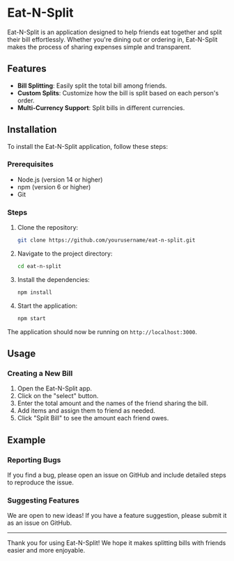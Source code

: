 # Eat-N-Split

Eat-N-Split is an application designed to help friends eat together and split their bill effortlessly. Whether you're dining out or ordering in, Eat-N-Split makes the process of sharing expenses simple and transparent.

## Features

- **Bill Splitting**: Easily split the total bill among friends.
- **Custom Splits**: Customize how the bill is split based on each person's order.
- **Multi-Currency Support**: Split bills in different currencies.

## Installation

To install the Eat-N-Split application, follow these steps:

### Prerequisites

- Node.js (version 14 or higher)
- npm (version 6 or higher)
- Git

### Steps

1. Clone the repository:

    ```bash
    git clone https://github.com/yourusername/eat-n-split.git
    ```

2. Navigate to the project directory:

    ```bash
    cd eat-n-split
    ```

3. Install the dependencies:

    ```bash
    npm install
    ```

4. Start the application:

    ```bash
    npm start
    ```

The application should now be running on `http://localhost:3000`.

## Usage

### Creating a New Bill

1. Open the Eat-N-Split app.
2. Click on the "select" button.
3. Enter the total amount and the names of the friend sharing the bill.
4. Add items and assign them to friend as needed.
5. Click "Split Bill" to see the amount each friend owes.

## Example 


### Reporting Bugs

If you find a bug, please open an issue on GitHub and include detailed steps to reproduce the issue.

### Suggesting Features

We are open to new ideas! If you have a feature suggestion, please submit it as an issue on GitHub.

---

Thank you for using Eat-N-Split! We hope it makes splitting bills with friends easier and more enjoyable.
